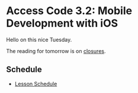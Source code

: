 # Access Code 3.2: Mobile Development with iOS
Hello on this nice Tuesday.

The reading for tomorrow is on [closures](/lessons/closures-one).

## Schedule

- [Lesson Schedule](schedule.md)
